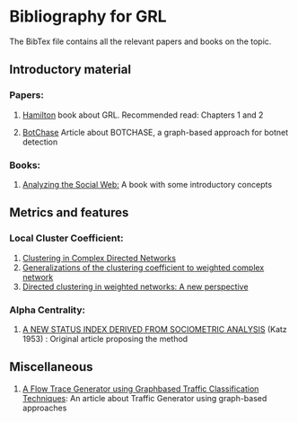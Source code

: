 # Bibliography for GRL

The BibTex file contains all the relevant papers and books on the topic.

## Introductory material

### Papers:

1.  [Hamilton](https://www.dropbox.com/s/uk1sadghzloqkug/hamilton-grl-book-2020.pdf?dl=1) book about GRL. Recommended read: Chapters 1 and 2

2.  [BotChase](https://www.dropbox.com/s/cdsl34lmf749e4l/daya-botchase-article-2020.pdf?dl=1) Article about BOTCHASE, a graph-based approach for botnet detection

### Books:

1.  [Analyzing the Social Web:](https://www.dropbox.com/s/mbms1e9yafc15x6/Jennifer%20Golbeck%20-%20Analyzing%20the%20social%20Web-Elsevier%20_%20Morgan%20Kaufmann%20%282013%29.pdf?dl=1) A book with some introductory concepts

## Metrics and features

### Local Cluster Coefficient:

1.  [Clustering in Complex Directed Networks](https://arxiv.org/pdf/physics/0612169.pdf)
2.  [Generalizations of the clustering coefficient to weighted complex network](https://www.dropbox.com/s/qxlt45d3eyliblm/a9.pdf?dl=0)
3.  [Directed clustering in weighted networks: A new perspective](https://www.dropbox.com/s/2z33ua7wuox4sa3/j.chaos.2017.12.007.pdf?dl=0)

### Alpha Centrality:

1.  [A NEW STATUS INDEX DERIVED FROM SOCIOMETRIC ANALYSIS](https://www.dropbox.com/s/ql3ucsbyetmbjhn/0612169.pdf?dl=0) (Katz 1953) : Original article proposing the method

## Miscellaneous

1.  [A Flow Trace Generator using Graphbased Traffic Classification Techniques](https://www.dropbox.com/s/s0jjs27ng6fvi6d/1815396.1815503.pdf?dl=1): An article about Traffic Generator using graph-based approaches
